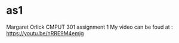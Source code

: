 # as1

Margaret Orlick
CMPUT 301 assignment 1
My video can be foud at : 
  https://youtu.be/nRRE9M4emjg
